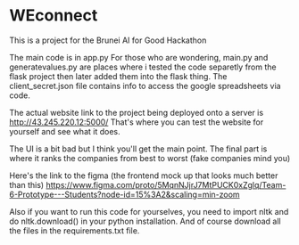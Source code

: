 # WEconnect
This is a project for the Brunei AI for Good Hackathon

The main code is in app.py
For those who are wondering, main.py and generatevalues.py are places where i tested the code separetly from the flask project then later added them into the flask thing. The client_secret.json file contains info to access the google spreadsheets via code.

The actual website link to the project being deployed onto a server is http://43.245.220.12:5000/
That's where you can test the website for yourself and see what it does.

The UI is a bit bad but I think you'll get the main point. The final part is where it ranks the companies from best to worst (fake companies mind you)

Here's the link to the figma (the frontend mock up that looks much better than this)
https://www.figma.com/proto/5MqnNJjrJ7MtPUCK0xZglq/Team-6-Prototype---Students?node-id=15%3A2&scaling=min-zoom

Also if you want to run this code for yourselves, you need to import nltk and do nltk.download() in your python installation. And of course download all the files in the requirements.txt file.
